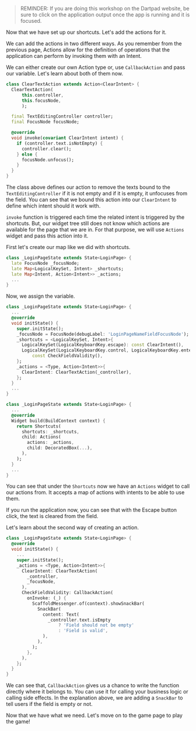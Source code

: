 > REMINDER: If you are doing this workshop on the Dartpad website, be sure to click on the application output once the app is running and it is focused.

Now that we have set up our shortcuts. Let's add the actions for it.

We can add the actions in two different ways. As you remember from the previous page, Actions allow for the definition of operations that the application can perform by invoking them with an Intent.

We can either create our own Action type or, use `CallbackAction` and pass our variable. Let's learn about both of them now.

```dart
class ClearTextAction extends Action<ClearIntent> {
  ClearTextAction(
      this.controller,
      this.focusNode,
      );

  final TextEditingController controller;
  final FocusNode focusNode;

  @override
  void invoke(covariant ClearIntent intent) {
    if (controller.text.isNotEmpty) {
      controller.clear();
    } else {
      focusNode.unfocus();
    }
  }
}
```

The class above defines our action to remove the texts bound to the `TextEditingController` if it is not empty and if it is empty, it unfocuses from the field. You can see that we bound this action into our `ClearIntent` to define which intent should it work with.

`invoke` function is triggered each time the related intent is triggered by the shortcuts. But, our widget tree still does not know which actions are available for the page that we are in. For that purpose, we will use `Actions` widget and pass this action into it.

First let's create our map like we did with shortcuts.

```dart
class _LoginPageState extends State<LoginPage> {
  late FocusNode _focusNode;
  late Map<LogicalKeySet, Intent> _shortcuts;
  late Map<Intent, Action<Intent>> _actions;
  ...
}
```

Now, we assign the variable.

```dart
class _LoginPageState extends State<LoginPage> {
  ...
  @override
  void initState() {
    super.initState();
    _focusNode = FocusNode(debugLabel: 'LoginPageNameFieldFocusNode');
    _shortcuts = <LogicalKeySet, Intent>{
      LogicalKeySet(LogicalKeyboardKey.escape): const ClearIntent(),
      LogicalKeySet(LogicalKeyboardKey.control, LogicalKeyboardKey.enter):
          const CheckFieldValidity(),
    };
    _actions = <Type, Action<Intent>>{
      ClearIntent: ClearTextAction(_controller),
    };
  }
  ...
}
```

```dart
class _LoginPageState extends State<LoginPage> {
  ...
  @override
  Widget build(BuildContext context) {
    return Shortcuts(
      shortcuts: _shortcuts,
      child: Actions(
        actions: _actions,
        child: DecoratedBox(...),
      ),
    );
  }
  ...
}
```

You can see that under the `Shortcuts` now we have an `Actions` widget to call our actions from. It accepts a map of actions with intents to be able to use them.

If you run the application now, you can see that with the Escape button click, the text is cleared from the field.

Let's learn about the second way of creating an action.

```dart
class _LoginPageState extends State<LoginPage> {
  @override
  void initState() {
    ...
    super.initState();
    _actions = <Type, Action<Intent>>{
      ClearIntent: ClearTextAction(
        _controller,
        _focusNode,
      ),
      CheckFieldValidity: CallbackAction(
        onInvoke: (_) {
          ScaffoldMessenger.of(context).showSnackBar(
            SnackBar(
              content: Text(
                _controller.text.isEmpty
                    ? 'Field should not be empty'
                    : 'Field is valid',
              ),
            ),
          );
        },
      ),
    };
  }
}
```

We can see that, `CallbackAction` gives us a chance to write the function directly where it belongs to. You can use it for calling your business logic or calling side effects. In the explanation above, we are adding a `SnackBar` to tell users if the field is empty or not.

Now that we have what we need. Let's move on to the game page to play the game!
